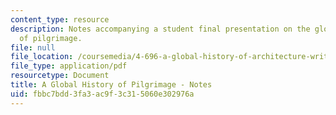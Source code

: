 ```yaml
---
content_type: resource
description: Notes accompanying a student final presentation on the global history
  of pilgrimage.
file: null
file_location: /coursemedia/4-696-a-global-history-of-architecture-writing-seminar-spring-2008/fbbc7bdd3fa3ac9f3c315060e302976a_MIT4_696s08_project05_notes.pdf
file_type: application/pdf
resourcetype: Document
title: A Global History of Pilgrimage - Notes
uid: fbbc7bdd-3fa3-ac9f-3c31-5060e302976a
---
```

